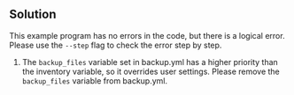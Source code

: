 ## Solution
This example program has no errors in the code, but there is a logical error. Please use the `--step` flag to check the error step by step.

1. The `backup_files` variable set in backup.yml has a higher priority than the inventory variable, so it overrides user settings. Please remove the `backup_files` variable from backup.yml.